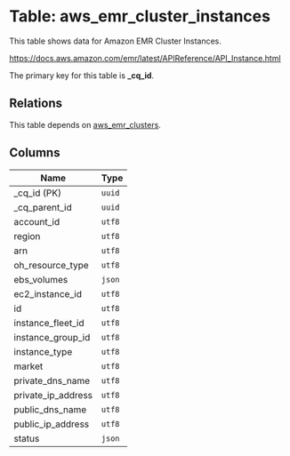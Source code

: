# Table: aws_emr_cluster_instances

This table shows data for Amazon EMR Cluster Instances.

https://docs.aws.amazon.com/emr/latest/APIReference/API_Instance.html

The primary key for this table is **_cq_id**.

## Relations

This table depends on [aws_emr_clusters](aws_emr_clusters.md).

## Columns

| Name          | Type          |
| ------------- | ------------- |
|_cq_id (PK)|`uuid`|
|_cq_parent_id|`uuid`|
|account_id|`utf8`|
|region|`utf8`|
|arn|`utf8`|
|oh_resource_type|`utf8`|
|ebs_volumes|`json`|
|ec2_instance_id|`utf8`|
|id|`utf8`|
|instance_fleet_id|`utf8`|
|instance_group_id|`utf8`|
|instance_type|`utf8`|
|market|`utf8`|
|private_dns_name|`utf8`|
|private_ip_address|`utf8`|
|public_dns_name|`utf8`|
|public_ip_address|`utf8`|
|status|`json`|